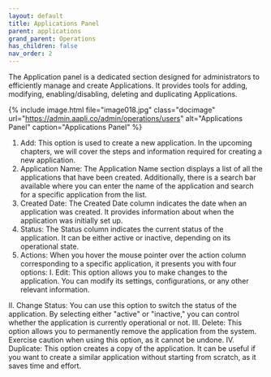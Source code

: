 ```yaml
---
layout: default
title: Applications Panel
parent: applications
grand_parent: Operations
has_children: false
nav_order: 2
---
```


The Application panel is a dedicated section designed for administrators to efficiently manage and create Applications. It provides tools for adding, modifying, enabling/disabling, deleting and duplicating Applications.

{% include image.html file="image018.jpg" class="docimage" url="https://admin.aapli.co/admin/operations/users" alt="Applications Panel" caption="Applications Panel" %}

1. Add: This option is used to create a new application. In the upcoming chapters, we will cover the steps and information required for creating a new application.
2. Application Name: The Application Name section displays a list of all the applications that have been created. Additionally, there is a search bar available where you can enter the name of the application and search for a specific application from the list.
3. Created Date: The Created Date column indicates the date when an application was created. It provides information about when the application was initially set up.
4. Status: The Status column indicates the current status of the application. It can be either active or inactive, depending on its operational state.
5. Actions: When you hover the mouse pointer over the action column corresponding to a specific application, it presents you with four options:
I.	Edit: This option allows you to make changes to the application. You can modify its settings, configurations, or any other relevant information.

II.	Change Status: You can use this option to switch the status of the application. By selecting either "active" or "inactive," you can control whether the application is currently operational or not.
III.	Delete: This option allows you to permanently remove the application from the system. Exercise caution when using this option, as it cannot be undone.
IV.	Duplicate: This option creates a copy of the application. It can be useful if you want to create a similar application without starting from scratch, as it saves time and effort.
